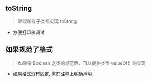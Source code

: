## toString
> 建议所有子类都实现 toString
- 方便打印和调试

## 如果规范了格式
> 如果像 Boolean 之类的规范后，可以提供类型 valueOf() 的实现
- 如果格式没有固定, 需在注释上明确声明